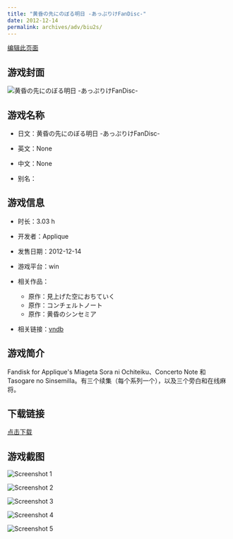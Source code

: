 ```yaml
---
title: "黄昏の先にのぼる明日 -あっぷりけFanDisc-"
date: 2012-12-14
permalink: archives/adv/biu2s/
---
```

[编辑此页面](https://github.com/ACG-3/ADV3-source/blob/main/source/_posts/%E9%BB%84%E6%98%8F%E3%81%AE%E5%85%88%E3%81%AB%E3%81%AE%E3%81%BC%E3%82%8B%E6%98%8E%E6%97%A5%20-%E3%81%82%E3%81%A3%E3%81%B7%E3%82%8A%E3%81%91FanDisc-.md)

## 游戏封面

![黄昏の先にのぼる明日 -あっぷりけFanDisc-](https://pan.timero.xyz/d/onedrive/img_lib_001/%E9%BB%84%E6%98%8F%E3%81%AE%E5%85%88%E3%81%AB%E3%81%AE%E3%81%BC%E3%82%8B%E6%98%8E%E6%97%A5%20-%E3%81%82%E3%81%A3%E3%81%B7%E3%82%8A%E3%81%91FanDisc-_cover.avif)


## 游戏名称

- 日文：黄昏の先にのぼる明日 -あっぷりけFanDisc-
- 英文：None
- 中文：None

- 别名：


## 游戏信息

- 时长：3.03 h
- 开发者：Applique
- 发售日期：2012-12-14
- 游戏平台：win
- 相关作品：
   - 原作：見上げた空におちていく
   - 原作：コンチェルトノート
   - 原作：黄昏のシンセミア

- 相关链接：[vndb](https://vndb.org/v7659)


## 游戏简介

Fandisk for Applique's Miageta Sora ni Ochiteiku、Concerto Note 和 Tasogare no Sinsemilla。有三个续集（每个系列一个），以及三个旁白和在线麻将。




## 下载链接

[点击下载](https://pan.timero.xyz/onedrive/adv_lib_001/%E9%BB%84%E6%98%8F%E3%81%AE%E5%85%88%E3%81%AB%E3%81%AE%E3%81%BC%E3%82%8B%E6%98%8E%E6%97%A5%20-%E3%81%82%E3%81%A3%E3%81%B7%E3%82%8A%E3%81%91FanDisc-)


## 游戏截图


![Screenshot 1](https://pan.timero.xyz/d/onedrive/img_lib_001/%E9%BB%84%E6%98%8F%E3%81%AE%E5%85%88%E3%81%AB%E3%81%AE%E3%81%BC%E3%82%8B%E6%98%8E%E6%97%A5%20-%E3%81%82%E3%81%A3%E3%81%B7%E3%82%8A%E3%81%91FanDisc-_Screenshot_1.avif)

![Screenshot 2](https://pan.timero.xyz/d/onedrive/img_lib_001/%E9%BB%84%E6%98%8F%E3%81%AE%E5%85%88%E3%81%AB%E3%81%AE%E3%81%BC%E3%82%8B%E6%98%8E%E6%97%A5%20-%E3%81%82%E3%81%A3%E3%81%B7%E3%82%8A%E3%81%91FanDisc-_Screenshot_2.avif)

![Screenshot 3](https://pan.timero.xyz/d/onedrive/img_lib_001/%E9%BB%84%E6%98%8F%E3%81%AE%E5%85%88%E3%81%AB%E3%81%AE%E3%81%BC%E3%82%8B%E6%98%8E%E6%97%A5%20-%E3%81%82%E3%81%A3%E3%81%B7%E3%82%8A%E3%81%91FanDisc-_Screenshot_3.avif)

![Screenshot 4](https://pan.timero.xyz/d/onedrive/img_lib_001/%E9%BB%84%E6%98%8F%E3%81%AE%E5%85%88%E3%81%AB%E3%81%AE%E3%81%BC%E3%82%8B%E6%98%8E%E6%97%A5%20-%E3%81%82%E3%81%A3%E3%81%B7%E3%82%8A%E3%81%91FanDisc-_Screenshot_4.avif)

![Screenshot 5](https://pan.timero.xyz/d/onedrive/img_lib_001/%E9%BB%84%E6%98%8F%E3%81%AE%E5%85%88%E3%81%AB%E3%81%AE%E3%81%BC%E3%82%8B%E6%98%8E%E6%97%A5%20-%E3%81%82%E3%81%A3%E3%81%B7%E3%82%8A%E3%81%91FanDisc-_Screenshot_5.avif)

